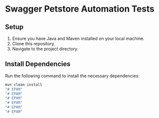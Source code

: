 # Swagger Petstore Automation Tests

## Setup

1. Ensure you have Java and Maven installed on your local machine.
2. Clone this repository.
3. Navigate to the project directory.

## Install Dependencies

Run the following command to install the necessary dependencies:

```bash
mvn clean install
"# EPAM" 
"# EPAM" 
"# EPAM" 
"# EPAM" 
"# EPAM" 
"# EPAM" 
